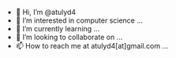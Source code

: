 - 👋 Hi, I’m @atulyd4 
- 👀 I’m interested in computer science ...
- 🌱 I’m currently learning ...
- 💞️ I’m looking to collaborate on ...
- 📫 How to reach me at atulyd4[at]gmail.com ...

<!---
atulyd4/atulyd4 is a ✨ special ✨ repository because its `README.md` (this file) appears on your GitHub profile.
You can click the Preview link to take a look at your changes.
--->
